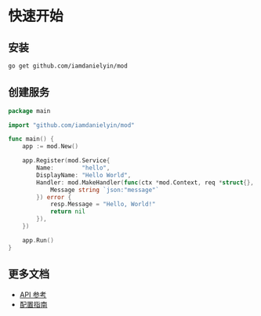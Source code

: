 # 快速开始

## 安装

```bash
go get github.com/iamdanielyin/mod
```

## 创建服务

```go
package main

import "github.com/iamdanielyin/mod"

func main() {
    app := mod.New()

    app.Register(mod.Service{
        Name:        "hello",
        DisplayName: "Hello World",
        Handler: mod.MakeHandler(func(ctx *mod.Context, req *struct{}, resp *struct{
            Message string `json:"message"`
        }) error {
            resp.Message = "Hello, World!"
            return nil
        }),
    })

    app.Run()
}
```

## 更多文档

- [API 参考](api-reference.md)
- [配置指南](configuration.md)
